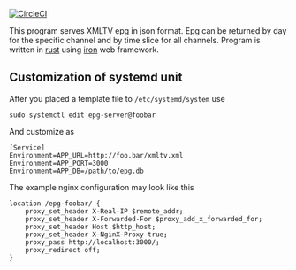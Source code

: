 [![CircleCI](https://circleci.com/bb/iptvdream/epg-server.svg?style=svg)](https://circleci.com/bb/iptvdream/epg-server)

This program serves XMLTV epg in json format. Epg can be returned by day for the specific channel and by time slice for all channels.
Program is written in [rust](https://www.rust-lang.org/) using [iron](http://ironframework.io/) web framework.

## Customization of systemd unit
After you placed a template file to `/etc/systemd/system` use 
```
sudo systemctl edit epg-server@foobar
```
And customize as
```systemd
[Service]
Environment=APP_URL=http://foo.bar/xmltv.xml
Environment=APP_PORT=3000
Environment=APP_DB=/path/to/epg.db
```

The example nginx configuration may look like this
```
location /epg-foobar/ {
    proxy_set_header X-Real-IP $remote_addr;
    proxy_set_header X-Forwarded-For $proxy_add_x_forwarded_for;
    proxy_set_header Host $http_host;
    proxy_set_header X-NginX-Proxy true;
    proxy_pass http://localhost:3000/;
    proxy_redirect off;
}
``` 

